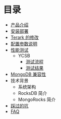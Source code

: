 # 目录

- [产品介绍](README.md)
- [安装部署](installation.md)
- [Terark 的修改](terark_changes.md)
- [配置参数说明](config_summary.md)
- [性能测试](benchmarks.md)
  - YCSB
    - [测试流程](benchmark_ycsb_how_to.md)
    - [测试结果](benchmark_ycsb_result.md)
- [MongoDB 兼容性](compatibility.md)
- 技术背景
  - 系统架构
  - RocksDB 简介
  - MongoRocks 简介
- [踩过的坑](story.md)
- [FAQ](FAQ.md)

